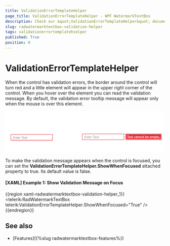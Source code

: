 ```yaml
---
title: ValidationErrorTemplateHelper
page_title: ValidationErrorTemplateHelper - WPF WatermarkTextBox
description: Check our &quot;ValidationErrorTemplateHelper&quot; documentation article for the RadWatermarkTextBox {{ site.framework_name }} control.
slug: radwatermarktextbox-validation-helper
tags: validationerrortemplatehselper
published: True
position: 0
---
```


# ValidationErrorTemplateHelper

When the control has validation errors, the border around the control will turn red and a little element will appear in the upper right corner of the control. When you hover over the element you can read the validation message. By default, the validation error tooltip message will appear only when the mouse is over this element.

![](images/radwatermarktextbox-helper-01.png)

To make the validation message appears when the control is focused, you can set the __ValidationErrorTemplateHelper.ShowWhenFocused__ attached property to true. Its default value is false.

#### __[XAML] Example 1: Show Validation Message on Focus__
{{region xaml-radwatermarktextbox-validation-helper_1}}
	<telerik:RadWatermarkTextBox telerik:ValidationErrorTemplateHelper.ShowWhenFocused="True" />
{{endregion}}

## See also
 * [Features]({%slug radwatermarktextbox-features%})

 
